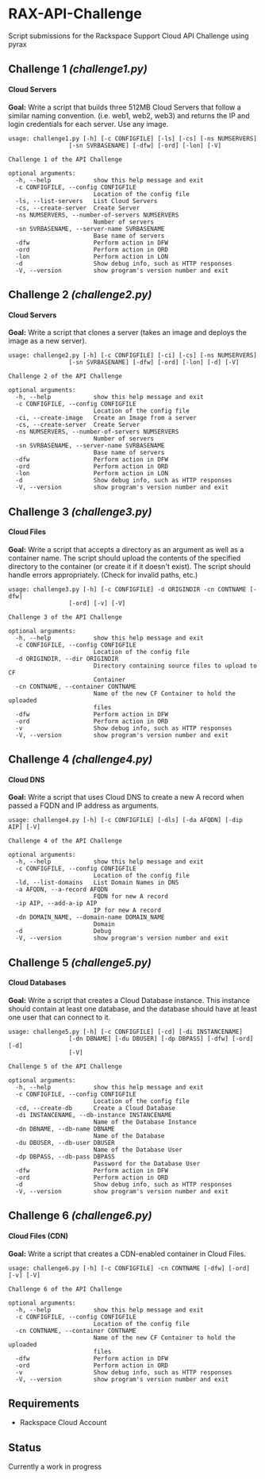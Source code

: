 RAX-API-Challenge
=================

Script submissions for the Rackspace Support Cloud API Challenge using pyrax


## Challenge 1 _(challenge1.py)_ ##
#### Cloud Servers ####

__Goal:__ Write a script that builds three 512MB Cloud Servers that follow a similar naming convention. (i.e. web1, web2, web3) and returns the IP and login credentials for each server.  Use any image.  

	usage: challenge1.py [-h] [-c CONFIGFILE] [-ls] [-cs] [-ns NUMSERVERS]
                     [-sn SVRBASENAME] [-dfw] [-ord] [-lon] [-V]

	Challenge 1 of the API Challenge
	
	optional arguments:
	  -h, --help            show this help message and exit
	  -c CONFIGFILE, --config CONFIGFILE
	                        Location of the config file
	  -ls, --list-servers   List Cloud Servers
	  -cs, --create-server  Create Server
	  -ns NUMSERVERS, --number-of-servers NUMSERVERS
	                        Number of servers
	  -sn SVRBASENAME, --server-name SVRBASENAME
	                        Base name of servers
	  -dfw                  Perform action in DFW
	  -ord                  Perform action in ORD
	  -lon                  Perform action in LON
	  -d                    Show debug info, such as HTTP responses
	  -V, --version         show program's version number and exit
	  
## Challenge 2 _(challenge2.py)_ ##
#### Cloud Servers ####

__Goal:__ Write a script that clones a server (takes an image and deploys the image as a new server).

	usage: challenge2.py [-h] [-c CONFIGFILE] [-ci] [-cs] [-ns NUMSERVERS]
                     [-sn SVRBASENAME] [-dfw] [-ord] [-lon] [-d] [-V]

	Challenge 2 of the API Challenge
	
	optional arguments:
	  -h, --help            show this help message and exit
	  -c CONFIGFILE, --config CONFIGFILE
	                        Location of the config file
	  -ci, --create-image   Create an Image from a server
	  -cs, --create-server  Create Server
	  -ns NUMSERVERS, --number-of-servers NUMSERVERS
	                        Number of servers
	  -sn SVRBASENAME, --server-name SVRBASENAME
	                        Base name of servers
	  -dfw                  Perform action in DFW
	  -ord                  Perform action in ORD
	  -lon                  Perform action in LON
	  -d                    Show debug info, such as HTTP responses
	  -V, --version         show program's version number and exit
	  
## Challenge 3 _(challenge3.py)_ ##
#### Cloud Files ####

__Goal:__ Write a script that accepts a directory as an argument as well as a container name. The script should upload the contents of the specified directory to the container (or create it if it doesn't exist). The script should handle errors appropriately. (Check for invalid paths, etc.)

	usage: challenge3.py [-h] [-c CONFIGFILE] -d ORIGINDIR -cn CONTNAME [-dfw]
                     [-ord] [-v] [-V]

	Challenge 3 of the API Challenge

	optional arguments:
	  -h, --help            show this help message and exit
	  -c CONFIGFILE, --config CONFIGFILE
	                        Location of the config file
	  -d ORIGINDIR, --dir ORIGINDIR
	                        Directory containing source files to upload to CF
	                        Container
	  -cn CONTNAME, --container CONTNAME
	                        Name of the new CF Container to hold the uploaded
	                        files
	  -dfw                  Perform action in DFW
	  -ord                  Perform action in ORD
	  -v                    Show debug info, such as HTTP responses
	  -V, --version         show program's version number and exit
## Challenge 4 _(challenge4.py)_ ##
#### Cloud DNS ####

__Goal:__ Write a script that uses Cloud DNS to create a new A record when passed a FQDN and IP address as arguments.  

	usage: challenge4.py [-h] [-c CONFIGFILE] [-dls] [-da AFQDN] [-dip AIP] [-V]

	Challenge 4 of the API Challenge
	
	optional arguments:
	  -h, --help            show this help message and exit
	  -c CONFIGFILE, --config CONFIGFILE
	                        Location of the config file
	  -ld, --list-domains   List Domain Names in DNS
	  -a AFQDN, --a-record AFQDN
	                        FQDN for new A record
	  -ip AIP, --add-a-ip AIP
	                        IP for new A record
	  -dn DOMAIN_NAME, --domain-name DOMAIN_NAME
	                        Domain
	  -d                    Debug
	  -V, --version         show program's version number and exit
	  
## Challenge 5 _(challenge5.py)_ ##
#### Cloud Databases ####

__Goal:__ Write a script that creates a Cloud Database instance. This instance should contain at least one database, and the database should have at least one user that can connect to it.

	usage: challenge5.py [-h] [-c CONFIGFILE] [-cd] [-di INSTANCENAME]
                     [-dn DBNAME] [-du DBUSER] [-dp DBPASS] [-dfw] [-ord] [-d]
                     [-V]

	Challenge 5 of the API Challenge
	
	optional arguments:
	  -h, --help            show this help message and exit
	  -c CONFIGFILE, --config CONFIGFILE
	                        Location of the config file
	  -cd, --create-db      Create a Cloud Database
	  -di INSTANCENAME, --db-instance INSTANCENAME
	                        Name of the Database Instance
	  -dn DBNAME, --db-name DBNAME
	                        Name of the Database
	  -du DBUSER, --db-user DBUSER
	                        Name of the Database User
	  -dp DBPASS, --db-pass DBPASS
	                        Password for the Database User
	  -dfw                  Perform action in DFW
	  -ord                  Perform action in ORD
	  -d                    Show debug info, such as HTTP responses
	  -V, --version         show program's version number and exit
	  
## Challenge 6 _(challenge6.py)_ ##
#### Cloud Files (CDN) ####

__Goal:__ Write a script that creates a CDN-enabled container in Cloud Files.

	usage: challenge6.py [-h] [-c CONFIGFILE] -cn CONTNAME [-dfw] [-ord] [-v] [-V]

	Challenge 6 of the API Challenge

	optional arguments:
	  -h, --help            show this help message and exit
	  -c CONFIGFILE, --config CONFIGFILE
	                        Location of the config file
	  -cn CONTNAME, --container CONTNAME
	                        Name of the new CF Container to hold the uploaded
	                        files
	  -dfw                  Perform action in DFW
	  -ord                  Perform action in ORD
	  -v                    Show debug info, such as HTTP responses
	  -V, --version         show program's version number and exit
## Requirements ##

- Rackspace Cloud Account

## Status ##

Currently a work in progress